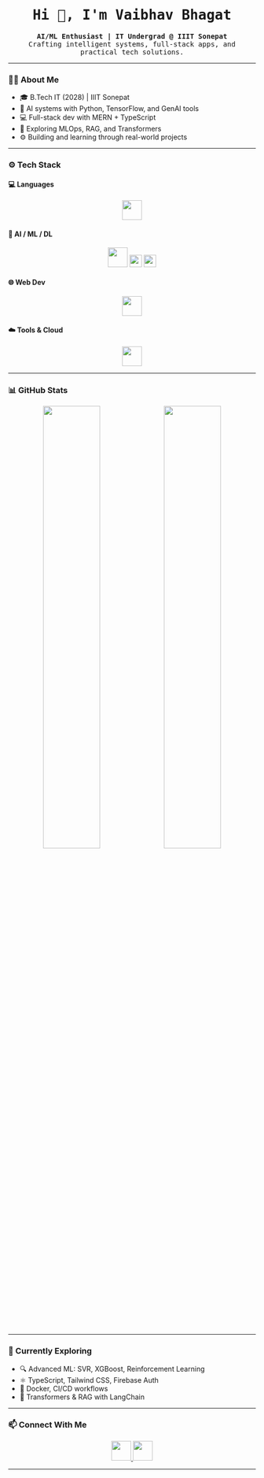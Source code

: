 <h1 align="center" style="font-family: 'Fira Code', monospace;">Hi 👋, I'm Vaibhav Bhagat</h1>

<p align="center" style="font-family: 'Fira Code', monospace;">
  <b>AI/ML Enthusiast | IT Undergrad @ IIIT Sonepat</b><br>
  Crafting intelligent systems, full-stack apps, and practical tech solutions.
</p>

---

### 👨‍💻 About Me

- 🎓 B.Tech IT (2028) | IIIT Sonepat  
- 🤖 AI systems with Python, TensorFlow, and GenAI tools  
- 💻 Full-stack dev with MERN + TypeScript  
- 🚀 Exploring MLOps, RAG, and Transformers  
- ⚙️ Building and learning through real-world projects  

---

### ⚙️ Tech Stack

#### 💻 Languages
<p align="center">
  <img src="https://skillicons.dev/icons?i=python,java,cpp,c,ts,js,html,css" height="40"/>
</p>

#### 🤖 AI / ML / DL
<p align="center">
  <img src="https://skillicons.dev/icons?i=tensorflow,numpy,pandas" height="40"/>
  <img src="https://img.shields.io/badge/-Scikit--Learn-F7931E?style=flat-square&logo=scikitlearn&logoColor=white" height="25"/>
  <img src="https://img.shields.io/badge/-OpenAI-412991?style=flat-square&logo=openai&logoColor=white" height="25"/>
</p>

#### 🌐 Web Dev
<p align="center">
  <img src="https://skillicons.dev/icons?i=react,nodejs,express,mongodb,firebase,vite" height="40"/>
</p>

#### ☁️ Tools & Cloud
<p align="center">
  <img src="https://skillicons.dev/icons?i=git,github,vercel" height="40"/>
</p>

---

### 📊 GitHub Stats

<p align="center">
  <img src="https://github-readme-stats.vercel.app/api?username=VaibhavBhagat665&show_icons=true&theme=tokyonight&hide_title=true&hide_rank=true" width="48%"/>
  <img src="https://github-readme-stats.vercel.app/api/top-langs/?username=VaibhavBhagat665&layout=compact&theme=tokyonight" width="48%"/>
</p>

---

### 🧠 Currently Exploring

- 🔍 Advanced ML: SVR, XGBoost, Reinforcement Learning  
- ⚛️ TypeScript, Tailwind CSS, Firebase Auth  
- 🚢 Docker, CI/CD workflows  
- 🧠 Transformers & RAG with LangChain  

---

### 📫 Connect With Me

<p align="center">
  <a href="https://linkedin.com/in/vaibhavbhagat5">
    <img src="https://skillicons.dev/icons?i=linkedin" height="40"/>
  </a>
  <a href="mailto:vaibhavbhagat7461@gmail.com">
    <img src="https://skillicons.dev/icons?i=gmail" height="40"/>
  </a>
</p>

---

